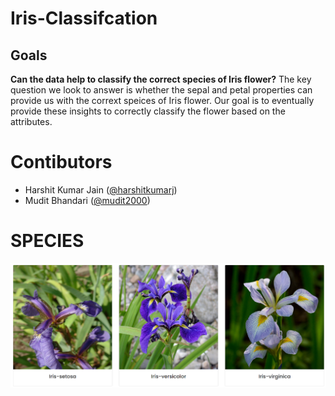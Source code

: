 # Iris-Classifcation

## Goals
**Can the data help to classify the correct species of Iris flower?**
The key question we look to answer is whether the sepal and petal properties can provide us with the corrext speices of Iris flower.
Our goal is to eventually provide these insights to correctly classify the flower based on the attributes.

# Contibutors
* Harshit Kumar Jain ([@harshitkumarj](https://github.com/harshitkumarj))
* Mudit Bhandari ([@mudit2000](https://github.com/mudit2000))

# SPECIES
<p><img src='species.PNG'>
